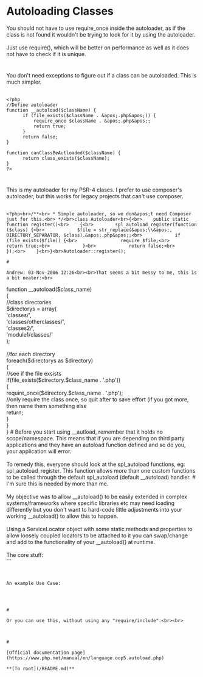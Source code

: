 # Autoloading Classes



You should not have to use require_once inside the autoloader, as if the class is not found it wouldn&apos;t be trying to look for it by using the autoloader. <br><br>Just use require(), which will be better on performance as well as it does not have to check if it is unique.  

#

You don&apos;t need exceptions to figure out if a class can be autoloaded. This is much simpler.<br><br>

```
<?php
//Define autoloader
function __autoload($className) {
      if (file_exists($className . &apos;.php&apos;)) {
          require_once $className . &apos;.php&apos;;
          return true;
      }
      return false;
}

function canClassBeAutloaded($className) {
      return class_exists($className);
}
?>
```
  

#

This is my autoloader for my PSR-4 clases. I prefer to use composer&apos;s autoloader, but this works for legacy projects that can&apos;t use composer.<br><br>

```
<?php<br>/**<br> * Simple autoloader, so we don&apos;t need Composer just for this.<br> */<br>class Autoloader<br>{<br>    public static function register()<br>    {<br>        spl_autoload_register(function ($class) {<br>            $file = str_replace(&apos;\\&apos;, DIRECTORY_SEPARATOR, $class).&apos;.php&apos;;<br>            if (file_exists($file)) {<br>                require $file;<br>                return true;<br>            }<br>            return false;<br>        });<br>    }<br>}<br>Autoloader::register();  

#

Andrew: 03-Nov-2006 12:26<br><br>That seems a bit messy to me, this is a bit neater:<br>

```
<?php<br>    function __autoload($class_name) <br>    {<br>        //class directories<br>        $directorys = array(<br>            &apos;classes/&apos;,<br>            &apos;classes/otherclasses/&apos;,<br>            &apos;classes2/&apos;,<br>            &apos;module1/classes/&apos;<br>        );<br>        <br>        //for each directory<br>        foreach($directorys as $directory)<br>        {<br>            //see if the file exsists<br>            if(file_exists($directory.$class_name . &apos;.php&apos;))<br>            {<br>                require_once($directory.$class_name . &apos;.php&apos;);<br>                //only require the class once, so quit after to save effort (if you got more, then name them something else <br>                return;<br>            }            <br>        }<br>    }  

#

Before you start using __autload, remember that it holds no scope/namespace. This means that if you are depending on third party applications and they have an autoload function defined and so do you, your application will error.<br><br>To remedy this, everyone should look at the spl_autoload functions, eg: spl_autoload_register. This function allows more than one custom functions to be called through the default spl_autoload (default __autoload) handler.  

#

I&apos;m sure this is needed by more than me.<br><br>My objective was to allow __autoload() to be easily extended in complex systems/frameworks where specific libraries etc may need loading differently but you don&apos;t want to hard-code little adjustments into your working __autoload() to allow this to happen.<br><br>Using a ServiceLocator object with some static methods and properties to allow loosely coupled locators to be attached to it you can swap/change and add to the functionality of your __autoload() at runtime.<br><br>The core stuff:<br>

```
<?php

/**
 * Defines the methods any actual locators must implement
 * @package ServiceLocator
 * @author Chris Corbyn
 */
interface Locator
{
    /**
     * Inform of whether or not the given class can be found
     * @param string class
     * @return bool
     */
    public function canLocate($class);
    /**
     * Get the path to the class
     * @param string class
     * @return string
     */
    public function getPath($class);
}

/**
 * The main service locator.
 * Uses loosely coupled locators in order to operate
 * @package ServiceLocator
 * @author Chris Corbyn
 */
class ServiceLocator
{
    /**
     * Contains any attached service locators
     * @var array Locator
     */
    protected static $locators = array();
    
    /**
     * Attach a new type of locator
     * @param object Locator
     * @param string key
     */
    public static function attachLocator(Locator $locator, $key)
    {
        self::$locators[$key] = $locator;
    }
    /**
     * Remove a locator that&apos;s been added
     * @param string key
     * @return bool
     */
    public static function dropLocator($key)
    {
        if (self::isActiveLocator($key))
        {
            unset(self::$locators[$key]);
            return true;
        }
        else return false;
    }
    /**
     * Check if a locator is currently loaded
     * @param string key
     * @return bool
     */
    public static function isActiveLocator($key)
    {
        return array_key_exists($key, self::$locators);
    }
    /**
     * Load in the required service by asking all service locators
     * @param string class
     */
    public function load($class)
    {
        foreach (self::$locators as $key =&gt; $obj)
        {
            if ($obj-&gt;canLocate($class))
            {
                require_once $obj-&gt;getPath($class);
                if (class_exists($class)) return;
            }
        }
    }
}

/**
 * PHPs default __autload
 * Grabs an instance of ServiceLocator then runs it
 * @package ServiceLocator
 * @author Chris Corbyn
 * @param string class
 */
function __autoload($class)
{
    $locator = new ServiceLocator();
    $locator-&gt;load($class);
}

?>
```


An example Use Case:


```
<?php

require &apos;ServiceLocator.php&apos;;

//Define some sort of service locator to attach...
class PearLocator implements Locator
{
    protected $base = &apos;.&apos;;
    
    public function __construct($directory=&apos;.&apos;)
    {
        $this-&gt;base = (string) $directory;
    }
    
    public function canLocate($class)
    {
        $path = $this-&gt;getPath($class);
        if (file_exists($path)) return true;
        else return false;
    }
    
    public function getPath($class)
    {
        return $this-&gt;base . &apos;/&apos; . str_replace(&apos;_&apos;, &apos;/&apos;, $class) . &apos;.php&apos;;
    }
}

// ... attach it ...
ServiceLocator::attachLocator(new PearLocator(), &apos;PEAR&apos;);

// ... and code away....
$foo = new Foo_Test();

?>
```
  

#

Or you can use this, without using any "require/include":<br><br>

```
<?php
class autoloader {

    public static $loader;

    public static function init()
    {
        if (self::$loader == NULL)
            self::$loader = new self();

        return self::$loader;
    }

    public function __construct()
    {
        spl_autoload_register(array($this,&apos;model&apos;));
        spl_autoload_register(array($this,&apos;helper&apos;));
        spl_autoload_register(array($this,&apos;controller&apos;));
        spl_autoload_register(array($this,&apos;library&apos;));
    }

    public function library($class)
    {
        set_include_path(get_include_path().PATH_SEPARATOR.&apos;/lib/&apos;);
        spl_autoload_extensions(&apos;.library.php&apos;);
        spl_autoload($class);
    }

    public function controller($class)
    {
        $class = preg_replace(&apos;/_controller$/ui&apos;,&apos;&apos;,$class);
        
        set_include_path(get_include_path().PATH_SEPARATOR.&apos;/controller/&apos;);
        spl_autoload_extensions(&apos;.controller.php&apos;);
        spl_autoload($class);
    }

    public function model($class)
    {
        $class = preg_replace(&apos;/_model$/ui&apos;,&apos;&apos;,$class);
        
        set_include_path(get_include_path().PATH_SEPARATOR.&apos;/model/&apos;);
        spl_autoload_extensions(&apos;.model.php&apos;);
        spl_autoload($class);
    }

    public function helper($class)
    {
        $class = preg_replace(&apos;/_helper$/ui&apos;,&apos;&apos;,$class);

        set_include_path(get_include_path().PATH_SEPARATOR.&apos;/helper/&apos;);
        spl_autoload_extensions(&apos;.helper.php&apos;);
        spl_autoload($class);
    }

}

//call
autoloader::init();
?>
```
  

#

[Official documentation page](https://www.php.net/manual/en/language.oop5.autoload.php)

**[To root](/README.md)**